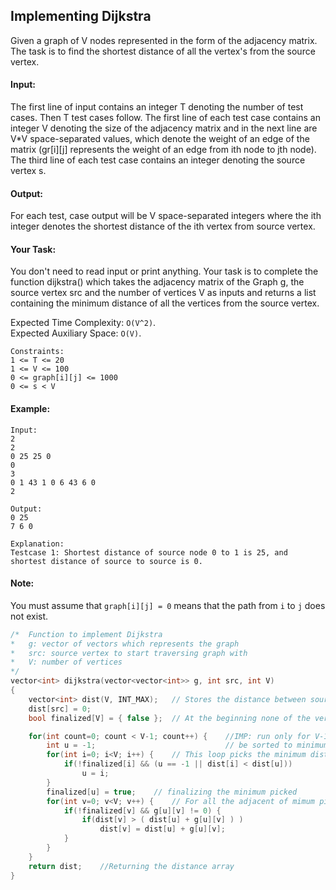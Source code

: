 ## Implementing Dijkstra

Given a graph of V nodes represented in the form of the adjacency matrix. The task is to find the shortest distance of all the vertex's from the source vertex.

#### Input:

The first line of input contains an integer T denoting the number of test cases. Then T test cases follow. The first line of each test case contains an integer V denoting the size of the adjacency matrix and in the next line are V\*V space-separated values, which denote the weight of an edge of the matrix (gr[i][j] represents the weight of an edge from ith node to jth node). The third line of each test case contains an integer denoting the source vertex s.

#### Output:

For each test, case output will be V space-separated integers where the ith integer denotes the shortest distance of the ith vertex from source vertex.

#### Your Task:

You don't need to read input or print anything. Your task is to complete the function dijkstra() which takes the adjacency matrix of the Graph g, the source vertex src and the number of vertices V as inputs and returns a list containing the minimum distance of all the vertices from the source vertex.

Expected Time Complexity: `O(V^2)`.  
Expected Auxiliary Space: `O(V)`.

```
Constraints:
1 <= T <= 20
1 <= V <= 100
0 <= graph[i][j] <= 1000
0 <= s < V
```

#### Example:

```
Input:
2
2
0 25 25 0
0
3
0 1 43 1 0 6 43 6 0
2

Output:
0 25
7 6 0

Explanation:
Testcase 1: Shortest distance of source node 0 to 1 is 25, and shortest distance of source to source is 0.
```

#### Note:

You must assume that `graph[i][j] = 0` means that the path from `i` to `j` does not exist.

```c++
/*  Function to implement Dijkstra
*   g: vector of vectors which represents the graph
*   src: source vertex to start traversing graph with
*   V: number of vertices
*/
vector<int> dijkstra(vector<vector<int>> g, int src, int V)
{
    vector<int> dist(V, INT_MAX);   // Stores the distance between source and all the nodes
    dist[src] = 0;
    bool finalized[V] = { false };  // At the beginning none of the vertices are finalized

    for(int count=0; count < V-1; count++) {    //IMP: run only for V-1 vertices, by V-1 tha last one would also
        int u = -1;                             // be sorted to minimum distance from the source.
        for(int i=0; i<V; i++) {    // This loop picks the minimum distance index
            if(!finalized[i] && (u == -1 || dist[i] < dist[u]))
                u = i;
        }
        finalized[u] = true;    // finalizing the minimum picked
        for(int v=0; v<V; v++) {    // For all the adjacent of mimum picked, changing the minimum distance
            if(!finalized[v] && g[u][v] != 0) {
                if(dist[v] > ( dist[u] + g[u][v] ) )
                    dist[v] = dist[u] + g[u][v];
            }
        }
    }
    return dist;    //Returning the distance array
}
```
